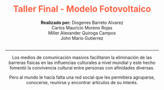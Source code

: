 <div align="center">
	<h1 style="color:Tomato;"><strong>Taller Final - Modelo Fotovoltaico</strong></h1>
	<strong>Realizado por:</strong> Diogenes Barreto Alvarez<br>
  Carlos Mauricio Moreno Rojas<br>
  Miller Alexander Quiroga Campos<br>
  John Mario Gutierrez<br>
</div>
<br><hr>
<div align="center">
  Los medios de comunicación masivos facilitaron la eliminación de las barreras físicas en las influencias culturales a nivel mundial y este hecho fomentó la           convivencia cultural entre personas con afinidades diversas. <P>

  Pero al mundo le hacía falta una red social que les permitiera agruparse, conocerse, reunirse y encontrar artículos de su interés.
</div>

